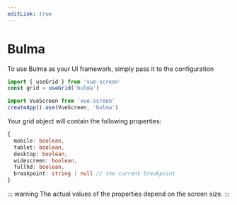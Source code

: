```yaml
---
editLink: true
---
```


# Bulma

To use Bulma as your UI framework, simply pass it to the configuration

```js
import { useGrid } from 'vue-screen'
const grid = useGrid('bulma')
```

```js
import VueScreen from 'vue-screen'
createApp().use(VueScreen, 'bulma')
```

Your grid object will contain the following properties:

```ts
{
  mobile: boolean,
  tablet: boolean,
  desktop: boolean,
  widescreen: boolean,
  fullhd: boolean,
  breakpoint: string | null // the current breakpoint
}
```

::: warning
The actual values of the properties depend on the screen size.
:::